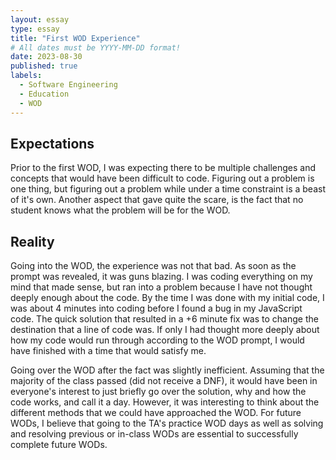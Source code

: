 ```yaml
---
layout: essay
type: essay
title: "First WOD Experience"
# All dates must be YYYY-MM-DD format!
date: 2023-08-30
published: true
labels:
  - Software Engineering
  - Education
  - WOD
---
```



## Expectations
Prior to the first WOD, I was expecting there to be multiple challenges and concepts that would have been difficult to code. Figuring out a problem is one thing, but figuring out a problem while under a time constraint is a beast of it's own. Another aspect that gave quite the scare, is the fact that no student knows what the problem will be for the WOD.

## Reality
Going into the WOD, the experience was not that bad. As soon as the prompt was revealed, it was guns blazing. I was coding everything on my mind that made sense, but ran into a problem because I have not thought deeply enough about the code. By the time I was done with my initial code, I was about 4 minutes into coding before I found a bug in my JavaScript code. The quick solution that resulted in a +6 minute fix was to change the destination that a line of code was. If only I had thought more deeply about how my code would run through according to the WOD prompt, I would have finished with a time that would satisfy me. 

Going over the WOD after the fact was slightly inefficient. Assuming that the majority of the class passed (did not receive a DNF), it would have been in everyone's interest to just briefly go over the solution, why and how the code works, and call it a day. However, it was interesting to think about the different methods that we could have approached the WOD. For future WODs, I believe that going to the TA's practice WOD days as well as solving and resolving previous or in-class WODs are essential to successfully complete future WODs.
